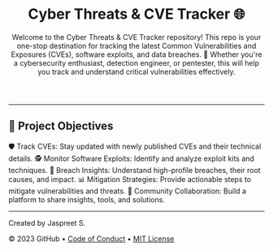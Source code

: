 

<header>

# Cyber Threats & CVE Tracker 🌐
Welcome to the Cyber Threats & CVE Tracker repository! This repo is your one-stop destination for tracking the latest Common Vulnerabilities and Exposures (CVEs), software exploits, and data breaches. 🚀 Whether you're a cybersecurity enthusiast, detection engineer, or pentester, this  will help you track and understand critical vulnerabilities effectively.

</header>

---


## 🎯 **Project Objectives**

🛡️ Track CVEs: Stay updated with newly published CVEs and their technical details.
🕵️ Monitor Software Exploits: Identify and analyze exploit kits and techniques.
📂 Breach Insights: Understand high-profile breaches, their root causes, and impact.
📊 Mitigation Strategies: Provide actionable steps to mitigate vulnerabilities and threats.
🤝 Community Collaboration: Build a platform to share insights, tools, and solutions.



<footer>

---

Created by Jaspreet S.

&copy; 2023 GitHub &bull; [Code of Conduct](https://www.contributor-covenant.org/version/2/1/code_of_conduct/code_of_conduct.md) &bull; [MIT License](https://gh.io/mit)

</footer>
